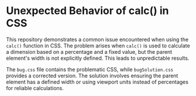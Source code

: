 # Unexpected Behavior of calc() in CSS
This repository demonstrates a common issue encountered when using the `calc()` function in CSS. The problem arises when `calc()` is used to calculate a dimension based on a percentage and a fixed value, but the parent element's width is not explicitly defined.  This leads to unpredictable results.

The `bug.css` file contains the problematic CSS, while `bugSolution.css` provides a corrected version.  The solution involves ensuring the parent element has a defined width or using viewport units instead of percentages for reliable calculations.